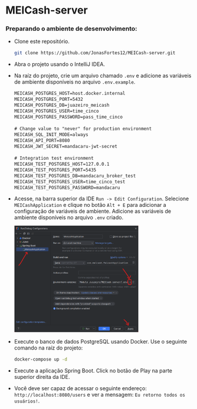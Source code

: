 # MEICash-server


### Preparando o ambiente de desenvolvimento:

- Clone este repositório.
    ```bash
    git clone https://github.com/JonasFortes12/MEICash-server.git
    ```
- Abra o projeto usando o IntelliJ IDEA.
- Na raíz do projeto, crie um arquivo chamado `.env` e adicione as variáveis de ambiente disponíveis no arquivo `.env.example`.
    ```dotenv
    MEICASH_POSTGRES_HOST=host.docker.internal
    MEICASH_POSTGRES_PORT=5432
    MEICASH_POSTGRES_DB=juazeiro_meicash
    MEICASH_POSTGRES_USER=time_cinco
    MEICASH_POSTGRES_PASSWORD=pass_time_cinco

    # Change value to "never" for production environment
    MEICASH_SQL_INIT_MODE=always
    MEICASH_API_PORT=8080
    MEICASH_JWT_SECRET=mandacaru-jwt-secret
    
    # Integration test environment
    MEICASH_TEST_POSTGRES_HOST=127.0.0.1
    MEICASH_TEST_POSTGRES_PORT=5435
    MEICASH_TEST_POSTGRES_DB=mandacaru_broker_test
    MEICASH_TEST_POSTGRES_USER=time_cinco_test
    MEICASH_TEST_POSTGRES_PASSWORD=mandacaru
    ```
- Acesse, na barra superior da IDE `Run -> Edit Configuration`. 
Selecione `MEICashApplication` e clique no botão `Alt + E` para adicionar a configuração 
de variáveis de ambiente. Adicione as variáveis de ambiente disponíveis no arquivo `.env` criado. 

  <img src="./tutorials-assets/setenv.png" width="70%">

- Execute o banco de dados PostgreSQL usando Docker. Use o seguinte comando na raíz do projeto:
    ```bash
    docker-compose up -d
    ```
- Execute a aplicação Spring Boot. Click no botão de Play na parte superior direita da IDE.
- Você deve ser capaz de acessar o seguinte endereço: `http://localhost:8080/users` 
e ver a mensagem: `Eu retorno todos os usuários!`.
